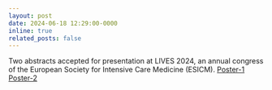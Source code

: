 ```yaml
---
layout: post
date: 2024-06-18 12:29:00-0000
inline: true
related_posts: false
---
```


Two abstracts accepted for presentation at LIVES 2024, an annual congress of the European Society for Intensive Care Medicine (ESICM). <a href="https://drive.google.com/file/d/1X-1VI6Hw2rFQVQUAO5lDOxQaHQ6yY0QS/view?usp=sharing"> Poster-1 </a> <a href="https://drive.google.com/file/d/1aKG464_JykIjrTw3LWGLZp1e2AKYeumJ/view?usp=sharing"> Poster-2 </a>
